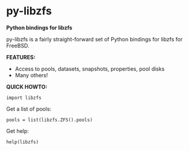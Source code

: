 py-libzfs
======

**Python bindings for libzfs**

py-libzfs is a fairly straight-forward set of Python bindings for libzfs for FreeBSD.

**FEATURES:**
- Access to pools, datasets, snapshots, properties, pool disks
- Many others!

**QUICK HOWTO:**

`import libzfs`

Get a list of pools:

`pools = list(libzfs.ZFS().pools)`

Get help:

`help(libzfs)`


